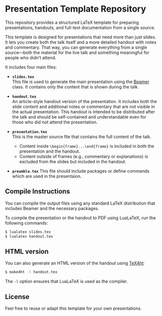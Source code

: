 # Presentation Template Repository

This repository provides a structured LaTeX template for preparing presentations, handouts, and full-text documentation from a single source.

This template is designed for presentations that need more than just slides. It
lets you create both the talk itself and a more detailed handout with notes and
commentary. That way, you can generate everything from a single source—both the
material for the live talk and something meaningful for people who didn’t
attend.

It includes four main files:

- **`slides.tex`**  
  This file is used to generate the main presentation using the [Beamer](https://ctan.org/pkg/beamer) class. It contains only the content that is shown during the talk.


- **`handout.tex`**  
  An article-style handout version of the presentation. It includes both the
  slide content and additional notes or commentary that are not visible in the
  actual presentation. This handout is intended to be distributed after the
  talk and should be self-contained and understandable even for those who did
  not attend the presentation.

- **`presentation.tex`**  
  This is the master source file that contains the full content of the talk.  
  - Content inside `\begin{frame}...\end{frame}` is included in both the
    presentation and the handout.  
  - Content outside of frames (e.g., commentary or explanations) is excluded
    from the slides but included in the handout.  

- **`preamble.tex`**
  This file should include packages or define commands which are used in the presentaion.

## Compile Instructions

You can compile the output files using any standard LaTeX distribution that includes Beamer and the necessary packages.

To compile the presentation or the handout to PDF using LuaLaTeX, run the following commands:

```bash
$ lualatex slides.tex
$ lualatex handout.tex
```

## HTML version


You can also generate an HTML version of the handout using [TeX4ht](https://www.tug.org/tex4ht/):

```bash
$ make4ht -l handout.tex
```

The `-l` option ensures that LuaLaTeX is used as the compiler.



## License

Feel free to reuse or adapt this template for your own presentations.


